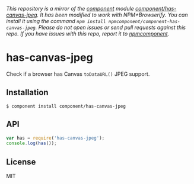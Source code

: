*This repository is a mirror of the [component](http://component.io) module [component/has-canvas-jpeg](http://github.com/component/has-canvas-jpeg). It has been modified to work with NPM+Browserify. You can install it using the command `npm install npmcomponent/component-has-canvas-jpeg`. Please do not open issues or send pull requests against this repo. If you have issues with this repo, report it to [npmcomponent](https://github.com/airportyh/npmcomponent).*

# has-canvas-jpeg

  Check if a browser has Canvas `toDataURL()` JPEG support.

## Installation

    $ component install component/has-canvas-jpeg

## API

```js
var has = require('has-canvas-jpeg');
console.log(has());
```

## License

  MIT
